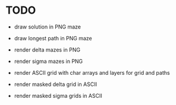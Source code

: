 
# TODO

- draw solution in PNG maze
- draw longest path in PNG maze

- render delta mazes in PNG
- render sigma mazes in PNG

- render ASCII grid with char arrays and layers for grid and paths
- render masked delta grid in ASCII
- render masked sigma grids in ASCII